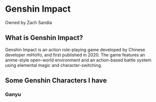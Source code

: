 # Genshin Impact
Owned by Zach Sandia

## What is Genshin Impact?

Genshin Impact is an action role-playing game developed by Chinese developer miHoYo, and first published in 2020. The game features an anime-style open-world environment and an action-based battle system using elemental magic and character-switching.

## Some Genshin Characters I have

### Ganyu
